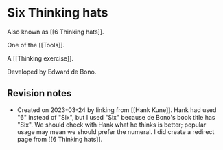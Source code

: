 # Six Thinking hats

Also known as [[6 Thinking hats]].

One of the [[Tools]].

A [[Thinking exercise]].

Developed by Edward de Bono.

## Revision notes

- Created on 2023-03-24 by linking from [[Hank Kune]]. Hank had used "6" instead of "Six", but I used "Six" because de Bono's book title has "Six". We should check with Hank what he thinks is better; popular usage may mean we should prefer the numeral. I did create a redirect page from [[6 Thinking hats]].